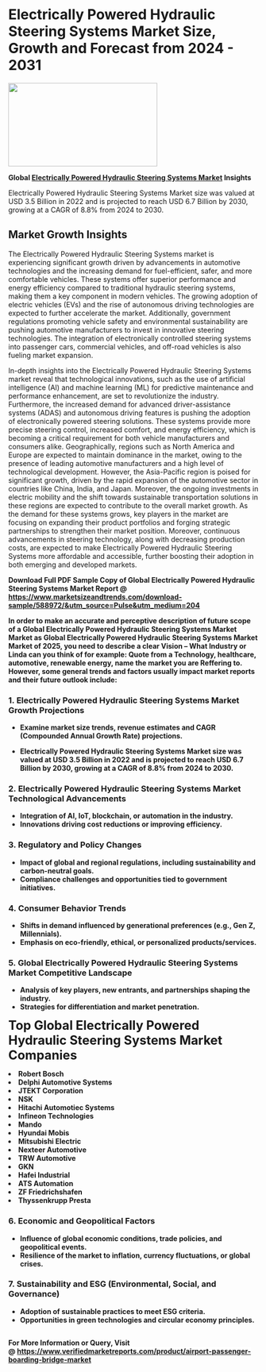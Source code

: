 <H1>Electrically Powered Hydraulic Steering Systems Market Size, Growth and Forecast from 2024 - 2031</H1><img class="aligncenter size-medium wp-image-584254" src="https://thirdeyenews.in/wp-content/uploads/2024/09/Global-Market-Research-300x168.jpeg" alt="" width="300" height="168" /><p><strong>Global&nbsp;<a href="https://www.marketsizeandtrends.com/download-sample/588972/&amp;utm_source=Pulse&amp;utm_medium=204">Electrically Powered Hydraulic Steering Systems Market</a> Insights</strong></p><p>Electrically Powered Hydraulic Steering Systems Market size was valued at USD 3.5 Billion in 2022 and is projected to reach USD 6.7 Billion by 2030, growing at a CAGR of 8.8% from 2024 to 2030.</p><p><h2>Market Growth Insights</h2> <p>The Electrically Powered Hydraulic Steering Systems market is experiencing significant growth driven by advancements in automotive technologies and the increasing demand for fuel-efficient, safer, and more comfortable vehicles. These systems offer superior performance and energy efficiency compared to traditional hydraulic steering systems, making them a key component in modern vehicles. The growing adoption of electric vehicles (EVs) and the rise of autonomous driving technologies are expected to further accelerate the market. Additionally, government regulations promoting vehicle safety and environmental sustainability are pushing automotive manufacturers to invest in innovative steering technologies. The integration of electronically controlled steering systems into passenger cars, commercial vehicles, and off-road vehicles is also fueling market expansion.</p> <p><strong></strong></p> <p>In-depth insights into the Electrically Powered Hydraulic Steering Systems market reveal that technological innovations, such as the use of artificial intelligence (AI) and machine learning (ML) for predictive maintenance and performance enhancement, are set to revolutionize the industry. Furthermore, the increased demand for advanced driver-assistance systems (ADAS) and autonomous driving features is pushing the adoption of electronically powered steering solutions. These systems provide more precise steering control, increased comfort, and energy efficiency, which is becoming a critical requirement for both vehicle manufacturers and consumers alike. Geographically, regions such as North America and Europe are expected to maintain dominance in the market, owing to the presence of leading automotive manufacturers and a high level of technological development. However, the Asia-Pacific region is poised for significant growth, driven by the rapid expansion of the automotive sector in countries like China, India, and Japan. Moreover, the ongoing investments in electric mobility and the shift towards sustainable transportation solutions in these regions are expected to contribute to the overall market growth. As the demand for these systems grows, key players in the market are focusing on expanding their product portfolios and forging strategic partnerships to strengthen their market position. Moreover, continuous advancements in steering technology, along with decreasing production costs, are expected to make Electrically Powered Hydraulic Steering Systems more affordable and accessible, further boosting their adoption in both emerging and developed markets.</p> <p><strong></p><p><span class=""><strong>Download Full PDF Sample Copy of Global Electrically Powered Hydraulic Steering Systems Market Report</strong> @ <a href="https://www.marketsizeandtrends.com/download-sample/588972/&amp;utm_source=Pulse&amp;utm_medium=204" target="_blank">https://www.marketsizeandtrends.com/download-sample/588972/&amp;utm_source=Pulse&amp;utm_medium=204</a></span></p><p>In order to make an accurate and perceptive description of future scope of a Global&nbsp;Electrically Powered Hydraulic Steering Systems Market Market as Global&nbsp;Electrically Powered Hydraulic Steering Systems Market Market of 2025, you need to describe a clear Vision &ndash; What Industry or Linda can you think of for example: Quote from a Technology, healthcare, automotive, renewable energy, name the market you are Reffering to. However, some general trends and factors usually impact market reports and their future outlook include:</p><h3>1.&nbsp;<strong>Electrically Powered Hydraulic Steering Systems Market Growth Projections</strong></h3><ul><li>Examine market size trends, revenue estimates and CAGR (Compounded Annual Growth Rate) projections.</li><li><p>Electrically Powered Hydraulic Steering Systems Market size was valued at USD 3.5 Billion in 2022 and is projected to reach USD 6.7 Billion by 2030, growing at a CAGR of 8.8% from 2024 to 2030.</p></li></ul><h3>2.&nbsp;<strong>Electrically Powered Hydraulic Steering Systems Market Technological Advancements</strong></h3><ul><li>Integration of AI, IoT, blockchain, or automation in the industry.</li><li>Innovations driving cost reductions or improving efficiency.</li></ul><h3>3.&nbsp;<strong>Regulatory and Policy Changes</strong></h3><ul><li>Impact of global and regional regulations, including sustainability and carbon-neutral goals.</li><li>Compliance challenges and opportunities tied to government initiatives.</li></ul><h3>4.&nbsp;<strong>Consumer Behavior Trends</strong></h3><ul><li>Shifts in demand influenced by generational preferences (e.g., Gen Z, Millennials).</li><li>Emphasis on eco-friendly, ethical, or personalized products/services.</li></ul><h3>5.&nbsp;<strong>Global Electrically Powered Hydraulic Steering Systems Market Competitive Landscape</strong></h3><ul><li>Analysis of key players, new entrants, and partnerships shaping the industry.</li><li>Strategies for differentiation and market penetration.</li></ul><p data-pm-slice="1 1 []"><span style="color: inherit; font-family: inherit; font-size: 25px;">Top Global Electrically Powered Hydraulic Steering Systems Market Companies</span></p><div class="" data-test-id=""><p><li>Robert Bosch</li><li> Delphi Automotive Systems</li><li> JTEKT Corporation</li><li> NSK</li><li> Hitachi Automotiec Systems</li><li> Infineon Technologies</li><li> Mando</li><li> Hyundai Mobis</li><li> Mitsubishi Electric</li><li> Nexteer Automotive</li><li> TRW Automotive</li><li> GKN</li><li> Hafei Industrial</li><li> ATS Automation</li><li> ZF Friedrichshafen</li><li> Thyssenkrupp Presta</li></p></div><h3>6.&nbsp;<strong>Economic and Geopolitical Factors</strong></h3><ul><li>Influence of global economic conditions, trade policies, and geopolitical events.</li><li>Resilience of the market to inflation, currency fluctuations, or global crises.</li></ul><h3>7.&nbsp;<strong>Sustainability and ESG (Environmental, Social, and Governance)</strong></h3><ul><li>Adoption of sustainable practices to meet ESG criteria.</li><li>Opportunities in green technologies and circular economy principles.</li></ul><h2><strong style="font-size: 14px;">For More Information or Query, Visit @&nbsp;</strong><a style="background-color: #ffffff; font-size: 14px;" href="https://www.marketsizeandtrends.com/report/electrically-powered-hydraulic-steering-systems-market/" target="_blank">https://www.verifiedmarketreports.com/product/airport-passenger-boarding-bridge-market</a></h2>
